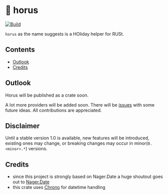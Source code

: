 # 🦅 horus

[![Build](https://github.com/Phil91/horus/actions/workflows/quality.yml/badge.svg)](https://github.com/Phil91/horus/actions/workflows/quality.yml)

`horus` as the name suggests is a HOliday helper for RUSt.

## Contents

- [Outlook](https://github.com/Phil91/horus#outlook)
- [Credits](https://github.com/Phil91/horus#credits)

## Outlook

Horus will be published as a crate soon.

A lot more providers will be added soon. There will be [issues](https://github.com/Phil91/horus/issues) with some future ideas.
All contributions are appreciated.

## Disclaimer

Until a stable version 1.0 is available, new features will be introduced, existing ones may change, or breaking changes may occur in minor(`0.<minor>.*`) versions.

## Credits

- since this project is strongly based on Nager.Date a huge shoutout goes out to [Nager.Date](https://github.com/nager/Nager.Date)
- this crate uses [Chrono](https://github.com/chronotope/chrono) for datetime handling